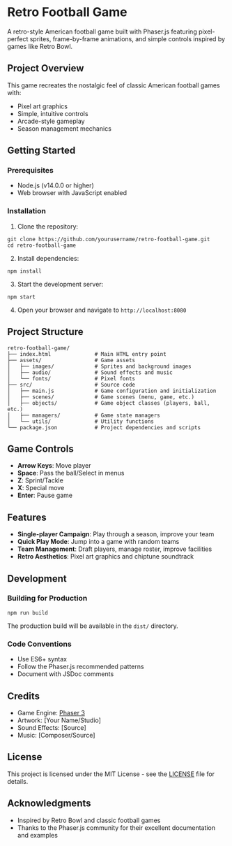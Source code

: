 # Retro Football Game

A retro-style American football game built with Phaser.js featuring pixel-perfect sprites, frame-by-frame animations, and simple controls inspired by games like Retro Bowl.

## Project Overview

This game recreates the nostalgic feel of classic American football games with:
- Pixel art graphics
- Simple, intuitive controls
- Arcade-style gameplay
- Season management mechanics

## Getting Started

### Prerequisites

- Node.js (v14.0.0 or higher)
- Web browser with JavaScript enabled

### Installation

1. Clone the repository:
```
git clone https://github.com/yourusername/retro-football-game.git
cd retro-football-game
```

2. Install dependencies:
```
npm install
```

3. Start the development server:
```
npm start
```

4. Open your browser and navigate to `http://localhost:8080`

## Project Structure

```
retro-football-game/
├── index.html              # Main HTML entry point
├── assets/                 # Game assets
│   ├── images/             # Sprites and background images
│   ├── audio/              # Sound effects and music
│   └── fonts/              # Pixel fonts
├── src/                    # Source code
│   ├── main.js             # Game configuration and initialization
│   ├── scenes/             # Game scenes (menu, game, etc.)
│   ├── objects/            # Game object classes (players, ball, etc.)
│   ├── managers/           # Game state managers
│   └── utils/              # Utility functions
└── package.json            # Project dependencies and scripts
```

## Game Controls

- **Arrow Keys**: Move player
- **Space**: Pass the ball/Select in menus
- **Z**: Sprint/Tackle
- **X**: Special move
- **Enter**: Pause game

## Features

- **Single-player Campaign**: Play through a season, improve your team
- **Quick Play Mode**: Jump into a game with random teams
- **Team Management**: Draft players, manage roster, improve facilities
- **Retro Aesthetics**: Pixel art graphics and chiptune soundtrack

## Development

### Building for Production

```
npm run build
```

The production build will be available in the `dist/` directory.

### Code Conventions

- Use ES6+ syntax
- Follow the Phaser.js recommended patterns
- Document with JSDoc comments

## Credits

- Game Engine: [Phaser 3](https://phaser.io/)
- Artwork: [Your Name/Studio]
- Sound Effects: [Source]
- Music: [Composer/Source]

## License

This project is licensed under the MIT License - see the [LICENSE](LICENSE) file for details.

## Acknowledgments

- Inspired by Retro Bowl and classic football games
- Thanks to the Phaser.js community for their excellent documentation and examples